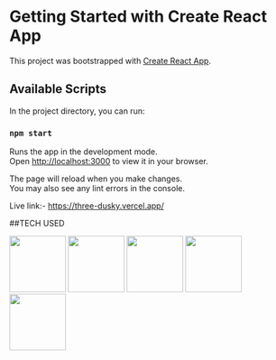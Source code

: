 # Getting Started with Create React App

This project was bootstrapped with [Create React App](https://github.com/facebook/create-react-app).

## Available Scripts

In the project directory, you can run:

### `npm start`

Runs the app in the development mode.\
Open [http://localhost:3000](http://localhost:3000) to view it in your browser.

The page will reload when you make changes.\
You may also see any lint errors in the console.

Live link:-
https://three-dusky.vercel.app/

##TECH USED


<img src="https://user-images.githubusercontent.com/25181517/117447155-6a868a00-af3d-11eb-9cfe-245df15c9f3f.png" width="100px" height="100px"><img/>
<img src="https://user-images.githubusercontent.com/25181517/183897015-94a058a6-b86e-4e42-a37f-bf92061753e5.png" width="100px" height="100px"><img/>
<img src="https://img.icons8.com/color/2x/html-5--v2.png" width="100px" height="100px"><img/>
<img src="https://upload.wikimedia.org/wikipedia/commons/thumb/3/3f/Three.js_Icon.svg/300px-Three.js_Icon.svg.png" width="100px" height="100px"><img/>
<img src="https://upload.wikimedia.org/wikipedia/commons/thumb/d/d5/CSS3_logo_and_wordmark.svg/120px-CSS3_logo_and_wordmark.svg.png" width="100px" height="100px"><img/>

